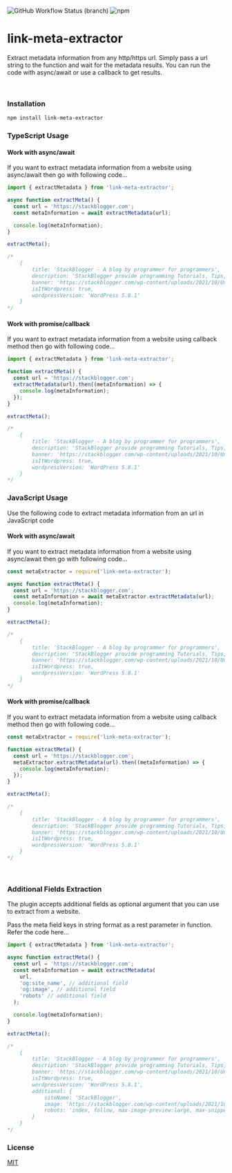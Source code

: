 ![GitHub Workflow Status (branch)](https://img.shields.io/github/actions/workflow/status/stackblogger/link-meta-extractor/CI/master?style=flat-square&logo=github&color=success)
![npm](https://img.shields.io/npm/v/link-meta-extractor?style=flat-square&color=success&logo=npm)

# link-meta-extractor

Extract metadata information from any http/https url. Simply pass a url string to the function and wait for the metadata results. You can run the code with async/await or use a callback to get results.

<br>

### Installation

```bash
npm install link-meta-extractor
```

### TypeScript Usage

#### Work with async/await

If you want to extract metadata information from a website using async/await then go with following code...

```typescript
import { extractMetadata } from 'link-meta-extractor';

async function extractMeta() {
  const url = 'https://stackblogger.com';
  const metaInformation = await extractMetadata(url);

  console.log(metaInformation);
}

extractMeta();

/*
    {
        title: 'StackBlogger - A blog by programmer for programmers',
        description: 'StackBlogger provide programming Tutorials, Tips, Tricks and HowTo Guides.',
        banner: 'https://stackblogger.com/wp-content/uploads/2021/10/Untitled-7-1.png',
        isItWordpress: true,
        wordpressVersion: 'WordPress 5.8.1'
    }
*/
```

#### Work with promise/callback

If you want to extract metadata information from a website using callback method then go with following code...

```typescript
import { extractMetadata } from 'link-meta-extractor';

function extractMeta() {
  const url = 'https://stackblogger.com';
  extractMetadata(url).then((metaInformation) => {
    console.log(metaInformation);
  });
}

extractMeta();

/*
    {
        title: 'StackBlogger - A blog by programmer for programmers',
        description: 'StackBlogger provide programming Tutorials, Tips, Tricks and HowTo Guides.',
        banner: 'https://stackblogger.com/wp-content/uploads/2021/10/Untitled-7-1.png',
        isItWordpress: true,
        wordpressVersion: 'WordPress 5.8.1'
    }
*/
```

### JavaScript Usage

Use the following code to extract metadata information from an url in JavaScript code

#### Work with async/await

If you want to extract metadata information from a website using async/await then go with following code...

```javascript
const metaExtractor = require('link-meta-extractor');

async function extractMeta() {
  const url = 'https://stackblogger.com';
  const metaInformation = await metaExtractor.extractMetadata(url);
  console.log(metaInformation);
}

extractMeta();

/*
    {
        title: 'StackBlogger - A blog by programmer for programmers',
        description: 'StackBlogger provide programming Tutorials, Tips, Tricks and HowTo Guides.',
        banner: 'https://stackblogger.com/wp-content/uploads/2021/10/Untitled-7-1.png',
        isItWordpress: true,
        wordpressVersion: 'WordPress 5.8.1'
    }
*/
```

#### Work with promise/callback

If you want to extract metadata information from a website using callback method then go with following code...

```javascript
const metaExtractor = require('link-meta-extractor');

function extractMeta() {
  const url = 'https://stackblogger.com';
  metaExtractor.extractMetadata(url).then((metaInformation) => {
    console.log(metaInformation);
  });
}

extractMeta();

/*
    {
        title: 'StackBlogger - A blog by programmer for programmers',
        description: 'StackBlogger provide programming Tutorials, Tips, Tricks and HowTo Guides.',
        banner: 'https://stackblogger.com/wp-content/uploads/2021/10/Untitled-7-1.png',
        isItWordpress: true,
        wordpressVersion: 'WordPress 5.8.1'
    }
*/
```

<br>

### Additional Fields Extraction

The plugin accepts additional fields as optional argument that you can use to extract from a website.

Pass the meta field keys in string format as a rest parameter in function. Refer the code here...

```typescript
import { extractMetadata } from 'link-meta-extractor';

async function extractMeta() {
  const url = 'https://stackblogger.com';
  const metaInformation = await extractMetadata(
    url,
    'og:site_name', // additional field
    'og:image', // additional field
    'robots' // additional field
  );

  console.log(metaInformation);
}

extractMeta();

/* 
    {
        title: 'StackBlogger - A blog by programmer for programmers',
        description: 'StackBlogger provide programming Tutorials, Tips, Tricks and HowTo Guides.',
        banner: 'https://stackblogger.com/wp-content/uploads/2021/10/Untitled-7-1.png',
        isItWordpress: true,
        wordpressVersion: 'WordPress 5.8.1',
        additional: {
            siteName: 'StackBlogger',
            image: 'https://stackblogger.com/wp-content/uploads/2021/10/Untitled-7-1.png',
            robots: 'index, follow, max-image-preview:large, max-snippet:-1, max-video-preview:-1'
        }
    }
*/
```

### License

[MIT](https://choosealicense.com/licenses/mit/)

